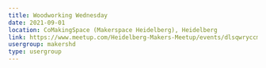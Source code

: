 ```yaml
---
title: Woodworking Wednesday
date: 2021-09-01
location: CoMakingSpace (Makerspace Heidelberg), Heidelberg
link: https://www.meetup.com/Heidelberg-Makers-Meetup/events/dlsqwryccmbcb/
usergroup: makershd
type: usergroup
---
```

